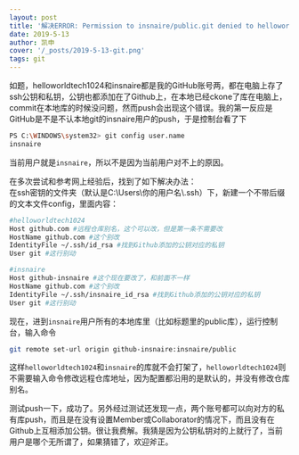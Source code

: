 ```yaml
---
layout: post
title: '解决ERROR: Permission to insnaire/public.git denied to helloworldtech1024'
date: 2019-5-13
author: 凯申
cover: '/_posts/2019-5-13-git.png'
tags: git
---
```

如题，helloworldtech1024和insnaire都是我的GitHub账号两，都在电脑上存了ssh公钥和私钥，公钥也都添加在了Github上，在本地已经ckone了库在电脑上，commit在本地库的时候没问题，然而push会出现这个错误。我的第一反应是GitHub是不是不认本地git的insnaire用户的push，于是控制台看了下
```sh
PS C:\WINDOWS\system32> git config user.name
insnaire
```
当前用户就是```insnaire```，所以不是因为当前用户对不上的原因。  

在多次尝试和参考网上经验后，找到了如下解决办法：  
在ssh密钥的文件夹（默认是C:\\Users\\你的用户名\\.ssh）下，新建一个不带后缀的文本文件config，里面内容：
```sh
#helloworldtech1024
Host github.com #远程仓库别名，这个可以改，但是第一条不需要改
HostName github.com #这个别改
IdentityFile ~/.ssh/id_rsa #找到Github添加的公钥对应的私钥
User git #这行别动

#insnaire
Host github-insnaire #这个现在要改了，和前面不一样
HostName github.com #这个别改
IdentityFile ~/.ssh/insnaire_id_rsa #找到Github添加的公钥对应的私钥
User git #这行别动
```
现在，进到```insnaire```用户所有的本地库里（比如标题里的public库），运行控制台，输入命令
```sh
git remote set-url origin github-insnaire:insnaire/public
```
这样```helloworldtech1024```和```insnaire```的库就不会打架了，```helloworldtech1024```则不需要输入命令修改远程仓库地址，因为配置都沿用的是默认的，并没有修改仓库别名。

测试push一下，成功了。另外经过测试还发现一点，两个账号都可以向对方的私有库push，而且是在没有设置Member或Collaborator的情况下，而且没有在Github上互相添加公钥。很让我费解。我猜是因为公钥私钥对的上就行了，当前用户是哪个无所谓了，如果猜错了，欢迎斧正。